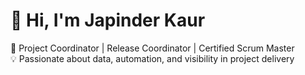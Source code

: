 
# 👋 Hi, I'm Japinder Kaur
🎯 Project Coordinator | Release Coordinator | Certified Scrum Master  
💡 Passionate about data, automation, and visibility in project delivery
